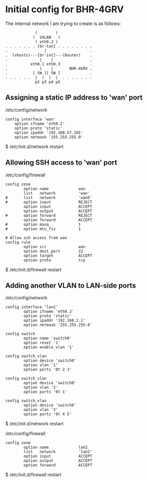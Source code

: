 Initial config for BHR-4GRV
===========================

The internal network I am trying to create is as follows:

                 (        )
                (  VXLAN   )
                 ( eth0.2 )      
    . . . . . . . [br-tun] . . . . . . . .
    .                |                   .
    .  (vhosts)---[br-int]---(Router)    .
    .              |    |                .
    .          eth0.1 eth0.3             .
    .              |    |       BHR-4GRV .
    .           [ SW ][ SW ]             .
    . . . . . .  |  |  |  |  . . . . . . .
                 p2 p3 p4 p5


Assigning a static IP address to 'wan' port
-------------------------------------------

/etc/config/network

    config interface 'wan'
        option ifname 'eth0.2'
        option proto 'static'
        option ipaddr '192.168.57.101'
        option netmask '255.255.255.0'

$ /etc/init.d/network restart

Allowing SSH access to 'wan' port
---------------------------------

/etc/config/firewall

    config zone
            option name             wan
            list   network          'wan'
    #       list   network          'wan6'
    #       option input            REJECT
            option input            ACCEPT
            option output           ACCEPT
    #       option forward          REJECT
            option forward          ACCEPT
    #       option masq             1
    #       option mtu_fix          1

    # Allow ssh access from wan
    config rule
            option src              wan
            option dest_port        22
            option target           ACCEPT
            option proto            tcp

$ /etc/init.d/firewall restart

Adding another VLAN to LAN-side ports
-------------------------------------

/etc/config/network

    config interface 'lan2'
            option ifname 'eth0.3'
            option proto 'static'
            option ipaddr '192.168.2.1'
            option netmask '255.255.255.0'
            
    config switch
            option name 'switch0'
            option reset '1'
            option enable_vlan '1'
            
    config switch_vlan
            option device 'switch0'
            option vlan '1'
            option ports '0t 2 3'
            
    config switch_vlan
            option device 'switch0'
            option vlan '2'
            option ports '0t 1'
            
    config switch_vlan
            option device 'switch0'
            option vlan '3'
            option ports '0t 4 5'

$ /etc/init.d/network restart

            
/etc/config/firewall

    config zone
            option name             lan2
            list   network          'lan2'
            option input            ACCEPT
            option output           ACCEPT
            option forward          ACCEPT

$ /etc/init.d/firewall restart



